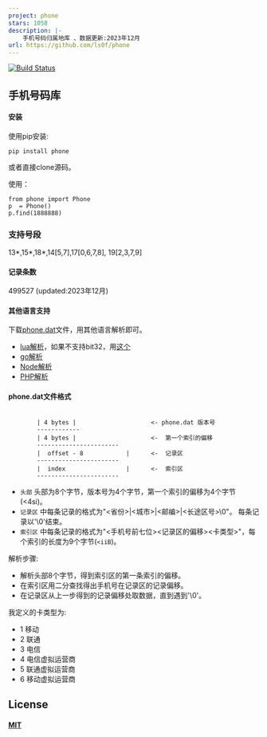 ```yaml
---
project: phone
stars: 1058
description: |-
    手机号码归属地库 、数据更新:2023年12月
url: https://github.com/ls0f/phone
---
```


[![Build Status](https://travis-ci.org/lovedboy/phone.svg?branch=master)](https://travis-ci.org/lovedboy/phone)

## 手机号码库

#### 安装

使用pip安装:

```
pip install phone

```
或者直接clone源码。

使用：

```
from phone import Phone
p  = Phone()
p.find(1888888)
```

### 支持号段
13\*,15\*,18\*,14[5,7],17[0,6,7,8], 19[2,3,7,9]

#### 记录条数

499527 (updated:2023年12月)

#### 其他语言支持

下载[phone.dat](https://github.com/lovedboy/phone/raw/master/phone/phone.dat)文件，用其他语言解析即可。

* [lua解析](https://gist.github.com/lovedboy/bbff19c91e3d98388d52)，如果不支持bit32，用[这个](https://gist.github.com/lovedboy/fe7750e202572712615a)
* [go解析](https://github.com/xluohome/phonedata)
* [Node解析](https://github.com/conzi/phone)
* [PHP解析](https://github.com/shitoudev/phone-location)

#### phone.dat文件格式

```

        | 4 bytes |                     <- phone.dat 版本号
        ------------
        | 4 bytes |                     <-  第一个索引的偏移
        -----------------------
        |  offset - 8            |      <-  记录区
        -----------------------
        |  index                 |      <-  索引区
        -----------------------

```

* `头部` 头部为8个字节，版本号为4个字节，第一个索引的偏移为4个字节(<4si)。      
* `记录区` 中每条记录的格式为"\<省份\>|\<城市\>|\<邮编\>|\<长途区号\>\0"。 每条记录以'\0'结束。  
* `索引区` 中每条记录的格式为"<手机号前七位><记录区的偏移><卡类型>"，每个索引的长度为9个字节(`<iiB`)。

解析步骤:

 * 解析头部8个字节，得到索引区的第一条索引的偏移。
 * 在索引区用二分查找得出手机号在记录区的记录偏移。
 * 在记录区从上一步得到的记录偏移处取数据，直到遇到'\0'。
 
我定义的卡类型为:

* 1 移动
* 2 联通
* 3 电信
* 4 电信虚拟运营商
* 5 联通虚拟运营商
* 6 移动虚拟运营商

## License
#### [MIT](https://opensource.org/licenses/mit-license.php)


